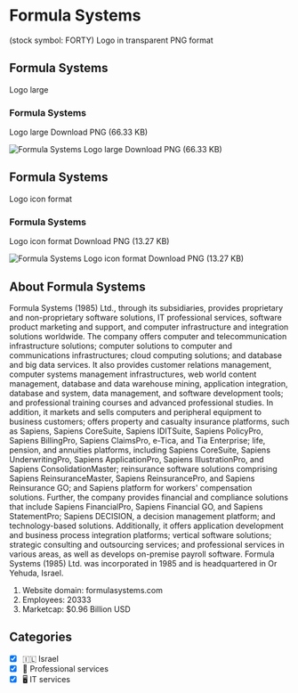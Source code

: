 # Formula Systems
 (stock symbol: FORTY) Logo in transparent PNG format

## Formula Systems
 Logo large

### Formula Systems
 Logo large Download PNG (66.33 KB)

![Formula Systems
 Logo large Download PNG (66.33 KB)](/img/orig/FORTY_BIG-d42704b7.png)

## Formula Systems
 Logo icon format

### Formula Systems
 Logo icon format Download PNG (13.27 KB)

![Formula Systems
 Logo icon format Download PNG (13.27 KB)](/img/orig/FORTY-58a6b33b.png)

## About Formula Systems


Formula Systems (1985) Ltd., through its subsidiaries, provides proprietary and non-proprietary software solutions, IT professional services, software product marketing and support, and computer infrastructure and integration solutions worldwide. The company offers computer and telecommunication infrastructure solutions; computer solutions to computer and communications infrastructures; cloud computing solutions; and database and big data services. It also provides customer relations management, computer systems management infrastructures, web world content management, database and data warehouse mining, application integration, database and system, data management, and software development tools; and professional training courses and advanced professional studies. In addition, it markets and sells computers and peripheral equipment to business customers; offers property and casualty insurance platforms, such as Sapiens, Sapiens CoreSuite, Sapiens IDITSuite, Sapiens PolicyPro, Sapiens BillingPro, Sapiens ClaimsPro, e-Tica, and Tia Enterprise; life, pension, and annuities platforms, including Sapiens CoreSuite, Sapiens UnderwritingPro, Sapiens ApplicationPro, Sapiens IllustrationPro, and Sapiens ConsolidationMaster; reinsurance software solutions comprising Sapiens ReinsuranceMaster, Sapiens ReinsurancePro, and Sapiens Reinsurance GO; and Sapiens platform for workers' compensation solutions. Further, the company provides financial and compliance solutions that include Sapiens FinancialPro, Sapiens Financial GO, and Sapiens StatementPro; Sapiens DECISION, a decision management platform; and technology-based solutions. Additionally, it offers application development and business process integration platforms; vertical software solutions; strategic consulting and outsourcing services; and professional services in various areas, as well as develops on-premise payroll software. Formula Systems (1985) Ltd. was incorporated in 1985 and is headquartered in Or Yehuda, Israel.

1. Website domain: formulasystems.com
2. Employees: 20333
3. Marketcap: $0.96 Billion USD


## Categories
- [x] 🇮🇱 Israel
- [x] 💼 Professional services
- [x] 🖥️ IT services
